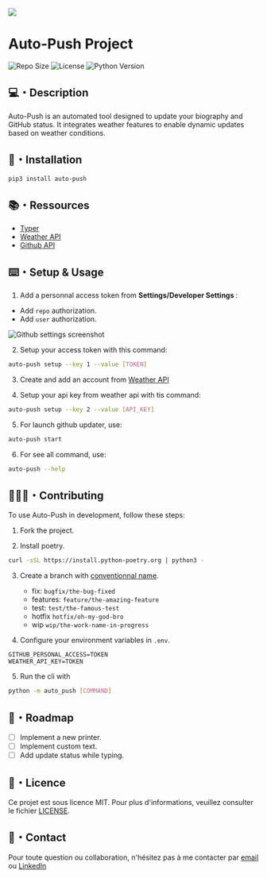<div>
    <image src="./.github/assets/banner.png" />
</div>

# Auto-Push Project

![Repo Size](https://img.shields.io/github/repo-size/UgolinOlle/auto-push)
![License](https://img.shields.io/badge/license-MIT-blue)
![Python Version](https://img.shields.io/badge/python-3.11-blue)

## 💻・Description

Auto-Push is an automated tool designed to update your biography and GitHub status. It integrates weather features to enable dynamic updates based on weather conditions.

## 🎯・Installation

```sh
pip3 install auto-push
```

## 📚・Ressources

- [Typer](https://typer.tiangolo.com/)
- [Weather API](https://www.weatherapi.com/)
- [Github API](https://docs.github.com/en/rest/users/users?apiVersion=2022-11-28)

## ⌨️・Setup & Usage

1. Add a personnal access token from <b>Settings/Developer Settings </b>:

- Add `repo` authorization.
- Add `user` authorization.

<img src="./assets/github_settings.png" alt="Github settings screenshot" />

2. Setup your access token with this command:

```sh
auto-push setup --key 1 --value [TOKEN]
```

3. Create and add an account from [Weather API](https://www.weatherapi.com/)

4. Setup your api key from weather api with tis command:

```sh
auto-push setup --key 2 --value [API_KEY]
```

5. For launch github updater, use:

```sh
auto-push start
```

6. For see all command, use:

```sh
auto-push --help
```

## 🧑‍🤝‍🧑・Contributing

To use Auto-Push in development, follow these steps:

1. Fork the project.

2. Install poetry.

```sh
curl -sSL https://install.python-poetry.org | python3 -
```

3. Create a branch with [conventionnal name](https://tilburgsciencehub.com/building-blocks/collaborate-and-share-your-work/use-github/naming-git-branches/).

   - fix: `bugfix/the-bug-fixed`
   - features: `feature/the-amazing-feature`
   - test: `test/the-famous-test`
   - hotfix `hotfix/oh-my-god-bro`
   - wip `wip/the-work-name-in-progress`

4. Configure your environment variables in `.env`.

```
GITHUB_PERSONAL_ACCESS=TOKEN
WEATHER_API_KEY=TOKEN
```

5. Run the cli with

```sh
python -m auto_push [COMMAND]
```

## 🎯・Roadmap

- [ ] Implement a new printer.
- [ ] Implement custom text.
- [ ] Add update status while typing.

## 📑・Licence

Ce projet est sous licence MIT. Pour plus d'informations, veuillez consulter le fichier [LICENSE](./LICENSE).

## 📩・Contact

Pour toute question ou collaboration, n'hésitez pas à me contacter par [email](mailto:hello@ugolin-olle.com) ou [LinkedIn](https://linkedin.com/in/ugolin-olle)
